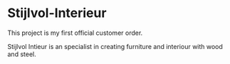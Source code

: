# Stijlvol-Interieur
This project is my first official customer order.

Stijlvol Intieur is an specialist in creating furniture and interiour with wood and steel.


